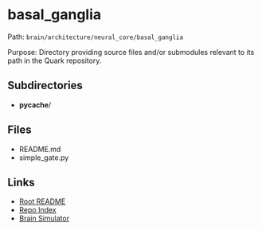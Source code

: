 # basal_ganglia

Path: `brain/architecture/neural_core/basal_ganglia`

Purpose: Directory providing source files and/or submodules relevant to its path in the Quark repository.

## Subdirectories
- __pycache__/

## Files
- README.md
- simple_gate.py

## Links
- [Root README](../../../README.md)
- [Repo Index](../../../repo_index.json)
- [Brain Simulator](../../../brain/architecture/brain_simulator.py)

